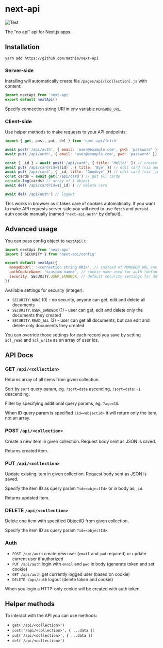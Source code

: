# next-api

![Test](https://github.com/mathio/next-api/workflows/Test/badge.svg)

The "no api" api for Next.js apps.

## Installation

```shell
yarn add https://github.com/mathio/next-api
```

### Server-side

Installing will automatically create file `/pages/api/[collection].js` with content:

```javascript
import nextApi from 'next-api'
export default nextApi()
```

Specify connection string URI in env variable `MONGODB_URL`.

### Client-side

Use helper methods to make requests to your API endpoints:

```javascript
import { get, post, put, del } from 'next-api/fetch'

await post('/api/auth', { email: 'user@example.com', pwd: 'password' }) // sign up
await put('/api/auth', { email: 'user@example.com', pwd: 'password' }) // login

const { _id } = await post('/api/card', { title: 'Hello!' }) // create new card
await put(`/api/card?id=${id}`, { title: 'Bye' }) // edit card (via query param)
await put('/api/card', { _id, title: 'Goodbye' }) // edit card (via _id in payload)
const cards = await get('/api/card') // get all cards
console.log(cards) // array of 1 object
await del(`/api/card?id=${_id}`) // delete card

await del('/api/auth') // logout
```

This works in browser as it takes care of cookies automatically. If you want to make API requests server-side you will 
need to use `fetch` and persist auth cookie manually (named `"next-api-auth"` by default).

## Advanced usage

You can pass config object to `nextApi()`:

```javascript
import nextApi from 'next-api'
import { SECURITY } from 'next-api/config'

export default nextApi({
  mongoDbUrl: '<connection string URI>', // instead of MONGODB_URL env variable
  authCookieName: '<custom name>', // cookie name used for auth (defaults to "next-api-auth")
  security: SECURITY.USER_SANDBOX, // default security settings for database (0, 1, 2), defaults to 1 (SECURITY.USER_SANDBOX)
})
```

Available settings for security (integer):

- `SECURITY.NONE` (0) - no security, anyone can get, edit and delete all documents
- `SECURITY.USER_SANDBOX` (1) - user can get, edit and delete only the documents they created
- `SECURITY.READ_ALL` (2) - user can get all documents, but can edit and delete only documents they created

You can override those settings for each record you save by setting `acl_read` and `acl_write` as an array of user ids. 


## API Docs

### GET `/api/<collection>`

Returns array of all items from given collection.

Sort by `sort` query param, eg. `?sort=date` ascending, `?sort=date:-1` descending.

Filter by specifying additional query params, eg. `?age=18`.

When ID query param is specified `?id=<objectId>` it will return only the item, not an array.

### POST `/api/<collection>`

Create a new item in given collection. Request body sent as JSON is saved.

Returns created item.

### PUT `/api/<collection>`

Update existing item in given collection. Request body sent as JSON is saved.

Specify the item ID as query param `?id=<objectId>` or in body as `_id`.

Returns updated item.

### DELETE `/api/<collection>`

Delete one item with specified ObjectID from given collection.

Specify the item ID as query param `?id=<objectId>`.

### Auth

- `POST /api/auth` create new user (`email` and `pwd` required) or update current user if authorized
- `PUT /api/auth` login with `email` and `pwd` in body (generate token and set cookie)
- `GET /api/auth` get currently logged user (based on cookie)
- `DELETE /api/auth` logout (delete token and cookie)

When you login a HTTP-only cookie will be created with auth token.

## Helper methods

To interact with the API you can use methods:

- `get('/api/<collection>')`
- `post('/api/<collection>', { ...data })`
- `put('/api/<collection>', { ...data })`
- `del('/api/<collection>')`
